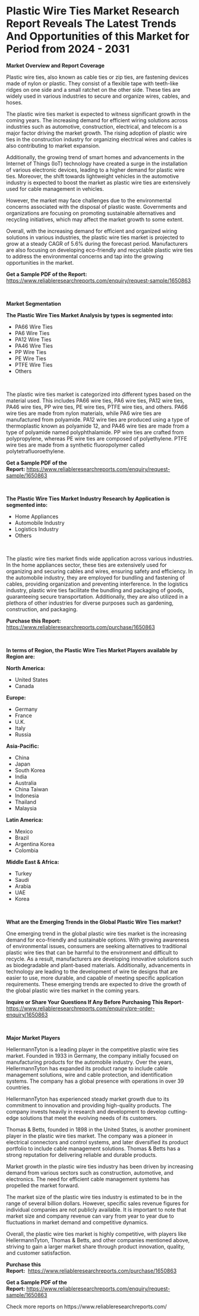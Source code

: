 <p><h1>Plastic Wire Ties Market Research Report Reveals The Latest Trends And Opportunities of this Market for Period from 2024 - 2031</h1></p><p><strong>Market Overview and Report Coverage</strong></p>
<p><p>Plastic wire ties, also known as cable ties or zip ties, are fastening devices made of nylon or plastic. They consist of a flexible tape with teeth-like ridges on one side and a small ratchet on the other side. These ties are widely used in various industries to secure and organize wires, cables, and hoses.</p><p>The plastic wire ties market is expected to witness significant growth in the coming years. The increasing demand for efficient wiring solutions across industries such as automotive, construction, electrical, and telecom is a major factor driving the market growth. The rising adoption of plastic wire ties in the construction industry for organizing electrical wires and cables is also contributing to market expansion.</p><p>Additionally, the growing trend of smart homes and advancements in the Internet of Things (IoT) technology have created a surge in the installation of various electronic devices, leading to a higher demand for plastic wire ties. Moreover, the shift towards lightweight vehicles in the automotive industry is expected to boost the market as plastic wire ties are extensively used for cable management in vehicles.</p><p>However, the market may face challenges due to the environmental concerns associated with the disposal of plastic waste. Governments and organizations are focusing on promoting sustainable alternatives and recycling initiatives, which may affect the market growth to some extent.</p><p>Overall, with the increasing demand for efficient and organized wiring solutions in various industries, the plastic wire ties market is projected to grow at a steady CAGR of 5.6% during the forecast period. Manufacturers are also focusing on developing eco-friendly and recyclable plastic wire ties to address the environmental concerns and tap into the growing opportunities in the market.</p></p>
<p><strong>Get a Sample PDF of the Report:</strong> <a href="https://www.reliableresearchreports.com/enquiry/request-sample/1650863">https://www.reliableresearchreports.com/enquiry/request-sample/1650863</a></p>
<p>&nbsp;</p>
<p><strong>Market Segmentation</strong></p>
<p><strong>The Plastic Wire Ties Market Analysis by types is segmented into:</strong></p>
<p><ul><li>PA66 Wire Ties</li><li>PA6 Wire Ties</li><li>PA12 Wire Ties</li><li>PA46 Wire Ties</li><li>PP Wire Ties</li><li>PE Wire Ties</li><li>PTFE Wire Ties</li><li>Others</li></ul></p>
<p>&nbsp;</p>
<p><p>The plastic wire ties market is categorized into different types based on the material used. This includes PA66 wire ties, PA6 wire ties, PA12 wire ties, PA46 wire ties, PP wire ties, PE wire ties, PTFE wire ties, and others. PA66 wire ties are made from nylon materials, while PA6 wire ties are manufactured from polyamide. PA12 wire ties are produced using a type of thermoplastic known as polyamide 12, and PA46 wire ties are made from a type of polyamide named polyphthalamide. PP wire ties are crafted from polypropylene, whereas PE wire ties are composed of polyethylene. PTFE wire ties are made from a synthetic fluoropolymer called polytetrafluoroethylene.</p></p>
<p><strong>Get a Sample PDF of the Report:</strong>&nbsp;<a href="https://www.reliableresearchreports.com/enquiry/request-sample/1650863">https://www.reliableresearchreports.com/enquiry/request-sample/1650863</a></p>
<p>&nbsp;</p>
<p><strong>The Plastic Wire Ties Market Industry Research by Application is segmented into:</strong></p>
<p><ul><li>Home Appliances</li><li>Automobile Industry</li><li>Logistics Industry</li><li>Others</li></ul></p>
<p>&nbsp;</p>
<p><p>The plastic wire ties market finds wide application across various industries. In the home appliances sector, these ties are extensively used for organizing and securing cables and wires, ensuring safety and efficiency. In the automobile industry, they are employed for bundling and fastening of cables, providing organization and preventing interference. In the logistics industry, plastic wire ties facilitate the bundling and packaging of goods, guaranteeing secure transportation. Additionally, they are also utilized in a plethora of other industries for diverse purposes such as gardening, construction, and packaging.</p></p>
<p><strong>Purchase this Report:</strong>&nbsp; <a href="https://www.reliableresearchreports.com/purchase/1650863">https://www.reliableresearchreports.com/purchase/1650863</a></p>
<p>&nbsp;</p>
<p><strong>In terms of Region, the Plastic Wire Ties Market Players available by Region are:</strong></p>
<p>
    <p> <strong> North America: </strong>
        <ul>
            <li>United States</li>
            <li>Canada</li>
        </ul>
        </p> 
    <p> <strong> Europe: </strong>
        <ul>
            <li>Germany</li>
            <li>France</li>
            <li>U.K.</li>
            <li>Italy</li>
            <li>Russia</li>
        </ul>
        </p> 
    <p> <strong> Asia-Pacific: </strong>
        <ul>
            <li>China</li>
            <li>Japan</li>
            <li>South Korea</li>
            <li>India</li>
            <li>Australia</li>
            <li>China Taiwan</li>
            <li>Indonesia</li>
            <li>Thailand</li>
            <li>Malaysia</li>
        </ul>
        </p> 
    <p> <strong> Latin America: </strong>
        <ul>
            <li>Mexico</li>
            <li>Brazil</li>
            <li>Argentina Korea</li>
            <li>Colombia</li>
        </ul>
        </p> 
    <p> <strong> Middle East & Africa: </strong>
        <ul>
            <li>Turkey</li>
            <li>Saudi</li>
            <li>Arabia</li>
            <li>UAE</li>
            <li>Korea</li>
        </ul>
    </p>
    </p>
<p>&nbsp;</p>
<p><strong>What are the Emerging Trends in the Global Plastic Wire Ties market?</strong></p>
<p><p>One emerging trend in the global plastic wire ties market is the increasing demand for eco-friendly and sustainable options. With growing awareness of environmental issues, consumers are seeking alternatives to traditional plastic wire ties that can be harmful to the environment and difficult to recycle. As a result, manufacturers are developing innovative solutions such as biodegradable and plant-based materials. Additionally, advancements in technology are leading to the development of wire tie designs that are easier to use, more durable, and capable of meeting specific application requirements. These emerging trends are expected to drive the growth of the global plastic wire ties market in the coming years.</p></p>
<p><strong>Inquire or Share Your Questions If Any Before Purchasing This Report</strong>- <a href="https://www.reliableresearchreports.com/enquiry/pre-order-enquiry/1650863">https://www.reliableresearchreports.com/enquiry/pre-order-enquiry/1650863</a></p>
<p>&nbsp;</p>
<p><strong>Major Market Players</strong></p>
<p><p>HellermannTyton is a leading player in the competitive plastic wire ties market. Founded in 1933 in Germany, the company initially focused on manufacturing products for the automobile industry. Over the years, HellermannTyton has expanded its product range to include cable management solutions, wire and cable protection, and identification systems. The company has a global presence with operations in over 39 countries.</p><p>HellermannTyton has experienced steady market growth due to its commitment to innovation and providing high-quality products. The company invests heavily in research and development to develop cutting-edge solutions that meet the evolving needs of its customers.</p><p>Thomas & Betts, founded in 1898 in the United States, is another prominent player in the plastic wire ties market. The company was a pioneer in electrical connectors and control systems, and later diversified its product portfolio to include cable management solutions. Thomas & Betts has a strong reputation for delivering reliable and durable products.</p><p>Market growth in the plastic wire ties industry has been driven by increasing demand from various sectors such as construction, automotive, and electronics. The need for efficient cable management systems has propelled the market forward.</p><p>The market size of the plastic wire ties industry is estimated to be in the range of several billion dollars. However, specific sales revenue figures for individual companies are not publicly available. It is important to note that market size and company revenue can vary from year to year due to fluctuations in market demand and competitive dynamics.</p><p>Overall, the plastic wire ties market is highly competitive, with players like HellermannTyton, Thomas & Betts, and other companies mentioned above, striving to gain a larger market share through product innovation, quality, and customer satisfaction.</p></p>
<p><strong>Purchase this Report:</strong>&nbsp;&nbsp;<a href="https://www.reliableresearchreports.com/purchase/1650863">https://www.reliableresearchreports.com/purchase/1650863</a></p>
<p></p>
<p><strong>Get a Sample PDF of the Report:</strong>&nbsp;<a href="https://www.reliableresearchreports.com/enquiry/request-sample/1650863">https://www.reliableresearchreports.com/enquiry/request-sample/1650863</a></p>
<p>Check more reports on https://www.reliableresearchreports.com/</p>